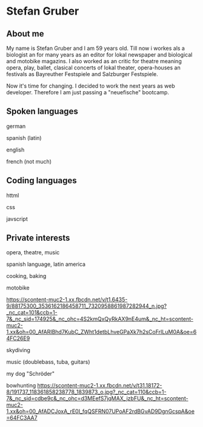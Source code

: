 # Stefan Gruber



   
## About me

My name is Stefan Gruber and I am 59 years old. Till now i workes als a biologist an for many years as an editor for lokal newspaper and biological and motobike magazins. I also worked as an critic for theatre meaning opera, play, ballet, clasical concerts of lokal theater, opera-houses an festivals as Bayreuther Festspiele and Salzburger Festspiele.

Now it's time for changing. I decided to work the next years as web developer. Therefore I am just passing a "neuefische" bootcamp.


## Spoken languages

german

spanish (latin)

english

french (not much)


## Coding languages

httml

css

javscript


## Private interests

opera, theatre, music



spanish language, latin america

cooking, baking

[
](https://scontent-muc2-1.xx.fbcdn.net/v/t1.18169-9/1551716_580019768739649_260973050_n.jpg?_nc_cat=101&ccb=1-7&_nc_sid=19026a&_nc_ohc=JgLNqlRciRYAX_LlGxg&_nc_ht=scontent-muc2-1.xx&oh=00_AfBgowZWYEdjcP9OJcNjOvepi3rIubRVGr30B_K0jFRq2w&oe=64FC2A5B)

motobike

[
](https://scontent-muc2-1.xx.fbcdn.net/v/t1.6435-9/88175300_3536162186458711_7320958861987282944_n.jpg?_nc_cat=101&ccb=1-7&_nc_sid=174925&_nc_ohc=4S2kmQxQyRkAX9nE4um&_nc_ht=scontent-muc2-1.xx&oh=00_AfARIBhd7KubC_ZWht1detbLhveGPaXk7h2sCoFrILuM0A&oe=64FC26E9)https://scontent-muc2-1.xx.fbcdn.net/v/t1.6435-9/88175300_3536162186458711_7320958861987282944_n.jpg?_nc_cat=101&ccb=1-7&_nc_sid=174925&_nc_ohc=4S2kmQxQyRkAX9nE4um&_nc_ht=scontent-muc2-1.xx&oh=00_AfARIBhd7KubC_ZWht1detbLhveGPaXk7h2sCoFrILuM0A&oe=64FC26E9

skydiving

music (doublebass, tuba, guitars)

my dog "Schröder"

[
](https://scontent-muc2-1.xx.fbcdn.net/v/t39.30808-6/365265957_9716178245123710_6822297855155479565_n.jpg?_nc_cat=102&ccb=1-7&_nc_sid=730e14&_nc_ohc=lJv1el_pKYUAX8aOuJQ&_nc_ht=scontent-muc2-1.xx&oh=00_AfBMhXmd_6rH5_OpRtCx-pwSOyQ7GJA-AeaBlyxRJP5VQg&oe=64D92B60)

bowhunting
[
](https://scontent-muc2-1.xx.fbcdn.net/v/t31.18172-8/191737_118361858238778_1839873_o.jpg?_nc_cat=110&ccb=1-7&_nc_sid=cdbe9c&_nc_ohc=d3MEefS7jqMAX_jzbFU&_nc_ht=scontent-muc2-1.xx&oh=00_AfADCJoxA_rE0I_fqQSFRN07UPoAF2rdBGvAD9DgnGcspA&oe=64FC3AA7)https://scontent-muc2-1.xx.fbcdn.net/v/t31.18172-8/191737_118361858238778_1839873_o.jpg?_nc_cat=110&ccb=1-7&_nc_sid=cdbe9c&_nc_ohc=d3MEefS7jqMAX_jzbFU&_nc_ht=scontent-muc2-1.xx&oh=00_AfADCJoxA_rE0I_fqQSFRN07UPoAF2rdBGvAD9DgnGcspA&oe=64FC3AA7




   
